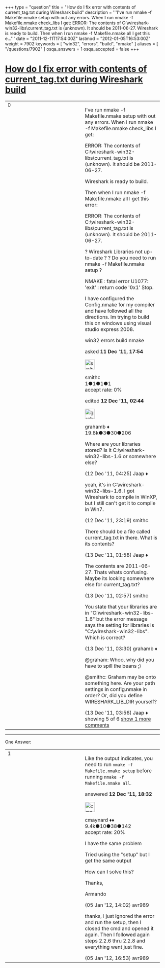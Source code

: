 +++
type = "question"
title = "How do I fix error with contents of current_tag.txt during Wireshark build"
description = '''I&#x27;ve run nmake -f Makefile.nmake setup with out any errors. When I run nmake -f Makefile.nmake check_libs I get: ERROR: The contents of C:&#92;wireshark-win32-libs&#92;current_tag.txt is (unknown). It should be 2011-06-27. Wireshark is ready to build. Then when I run nmake -f Makefile.nmake all I get this e...'''
date = "2011-12-11T17:54:00Z"
lastmod = "2012-01-05T16:53:00Z"
weight = 7902
keywords = [ "win32", "errors", "build", "nmake" ]
aliases = [ "/questions/7902" ]
osqa_answers = 1
osqa_accepted = false
+++

<div class="headNormal">

# [How do I fix error with contents of current\_tag.txt during Wireshark build](/questions/7902/how-do-i-fix-error-with-contents-of-current_tagtxt-during-wireshark-build)

</div>

<div id="main-body">

<div id="askform">

<table id="question-table" style="width:100%;"><colgroup><col style="width: 50%" /><col style="width: 50%" /></colgroup><tbody><tr class="odd"><td style="width: 30px; vertical-align: top"><div class="vote-buttons"><span id="post-7902-upvote" class="ajax-command post-vote up" rel="nofollow" title="I like this post (click again to cancel)"> </span><div id="post-7902-score" class="post-score" title="current number of votes">0</div><span id="post-7902-downvote" class="ajax-command post-vote down" rel="nofollow" title="I dont like this post (click again to cancel)"> </span> <span id="favorite-mark" class="ajax-command favorite-mark" rel="nofollow" title="mark/unmark this question as favorite (click again to cancel)"> </span><div id="favorite-count" class="favorite-count"></div></div></td><td><div id="item-right"><div class="question-body"><p>I've run nmake -f Makefile.nmake setup with out any errors. When I run nmake -f Makefile.nmake check_libs I get:</p><p>ERROR: The contents of C:\wireshark-win32-libs\current_tag.txt is (unknown). It should be 2011-06-27.</p><p>Wireshark is ready to build.</p><p>Then when I run nmake -f Makefile.nmake all I get this error:<br />
</p><p>ERROR: The contents of C:\wireshark-win32-libs\current_tag.txt is (unknown). It should be 2011-06-27.</p><p>? Wireshark Libraries not up-to-date ? ? Do you need to run nmake -f Makefile.nmake setup ?</p><p>NMAKE : fatal error U1077: 'exit' : return code '0x1' Stop.</p><p>I have configured the Config.nmake for my compiler and have followed all the directions. Im trying to build this on windows using visual studio express 2008.</p></div><div id="question-tags" class="tags-container tags"><span class="post-tag tag-link-win32" rel="tag" title="see questions tagged &#39;win32&#39;">win32</span> <span class="post-tag tag-link-errors" rel="tag" title="see questions tagged &#39;errors&#39;">errors</span> <span class="post-tag tag-link-build" rel="tag" title="see questions tagged &#39;build&#39;">build</span> <span class="post-tag tag-link-nmake" rel="tag" title="see questions tagged &#39;nmake&#39;">nmake</span></div><div id="question-controls" class="post-controls"></div><div class="post-update-info-container"><div class="post-update-info post-update-info-user"><p>asked <strong>11 Dec '11, 17:54</strong></p><img src="https://secure.gravatar.com/avatar/dd5e2e3639af31f77026c2808f357671?s=32&amp;d=identicon&amp;r=g" class="gravatar" width="32" height="32" alt="smithc&#39;s gravatar image" /><p><span>smithc</span><br />
<span class="score" title="1 reputation points">1</span><span title="1 badges"><span class="badge1">●</span><span class="badgecount">1</span></span><span title="1 badges"><span class="silver">●</span><span class="badgecount">1</span></span><span title="1 badges"><span class="bronze">●</span><span class="badgecount">1</span></span><br />
<span class="accept_rate" title="Rate of the user&#39;s accepted answers">accept rate:</span> <span title="smithc has no accepted answers">0%</span> </br></p></div><div class="post-update-info post-update-info-edited"><p><span> edited <strong>12 Dec '11, 02:44</strong> </span></p><img src="https://secure.gravatar.com/avatar/d2a7e24ca66604c749c7c88c1da8ff78?s=32&amp;d=identicon&amp;r=g" class="gravatar" width="32" height="32" alt="grahamb&#39;s gravatar image" /><p><span>grahamb ♦</span><br />
<span class="score" title="19834 reputation points"><span>19.8k</span></span><span title="3 badges"><span class="badge1">●</span><span class="badgecount">3</span></span><span title="30 badges"><span class="silver">●</span><span class="badgecount">30</span></span><span title="206 badges"><span class="bronze">●</span><span class="badgecount">206</span></span></p></div></div><div id="comments-container-7902" class="comments-container"><span id="7910"></span><div id="comment-7910" class="comment"><div id="post-7910-score" class="comment-score"></div><div class="comment-text"><p>Where are your libraries stored? Is it C:\wireshark-win32-libs-1.6 or somewhere else?</p></div><div id="comment-7910-info" class="comment-info"><span class="comment-age">(12 Dec '11, 04:25)</span> <span class="comment-user userinfo">Jaap ♦</span></div></div><span id="7934"></span><div id="comment-7934" class="comment"><div id="post-7934-score" class="comment-score"></div><div class="comment-text"><p>yeah, it's in C:\wireshark-win32-libs-1.6. I got Wireshark to compile in WinXP, but I still can't get it to compile in Win7.</p></div><div id="comment-7934-info" class="comment-info"><span class="comment-age">(12 Dec '11, 23:19)</span> <span class="comment-user userinfo">smithc</span></div></div><span id="7936"></span><div id="comment-7936" class="comment"><div id="post-7936-score" class="comment-score"></div><div class="comment-text"><p>There should be a file called current_tag.txt in there. What is its contents?</p></div><div id="comment-7936-info" class="comment-info"><span class="comment-age">(13 Dec '11, 01:58)</span> <span class="comment-user userinfo">Jaap ♦</span></div></div><span id="7938"></span><div id="comment-7938" class="comment"><div id="post-7938-score" class="comment-score"></div><div class="comment-text"><p>The contents are 2011-06-27. Thats whats confusing. Maybe its looking somewhere else for current_tag.txt?</p></div><div id="comment-7938-info" class="comment-info"><span class="comment-age">(13 Dec '11, 02:57)</span> <span class="comment-user userinfo">smithc</span></div></div><span id="7941"></span><div id="comment-7941" class="comment"><div id="post-7941-score" class="comment-score"></div><div class="comment-text"><p>You state that your libraries are in "C:\wireshark-win32-libs-1.6" but the error message says the setting for libraries is "C:\wireshark-win32-libs". Which is correct?</p></div><div id="comment-7941-info" class="comment-info"><span class="comment-age">(13 Dec '11, 03:30)</span> <span class="comment-user userinfo">grahamb ♦</span></div></div><span id="7942"></span><div id="comment-7942" class="comment not_top_scorer"><div id="post-7942-score" class="comment-score"></div><div class="comment-text"><p>@graham: Whoo, why did you have to spill the beans ;)</p><p>@smithc: Graham may be onto something here. Are your path settings in config.nmake in order? Or, did you define WIRESHARK_LIB_DIR yourself?</p></div><div id="comment-7942-info" class="comment-info"><span class="comment-age">(13 Dec '11, 03:56)</span> <span class="comment-user userinfo">Jaap ♦</span></div></div></div><div id="comment-tools-7902" class="comment-tools"><span class="comments-showing"> showing 5 of 6 </span> <a href="#" class="show-all-comments-link">show 1 more comments</a></div><div class="clear"></div><div id="comment-7902-form-container" class="comment-form-container"></div><div class="clear"></div></div></td></tr></tbody></table>

------------------------------------------------------------------------

<div class="tabBar">

<span id="sort-top"></span>

<div class="headQuestions">

One Answer:

</div>

</div>

<span id="7933"></span>

<div id="answer-container-7933" class="answer">

<table style="width:100%;"><colgroup><col style="width: 50%" /><col style="width: 50%" /></colgroup><tbody><tr class="odd"><td style="width: 30px; vertical-align: top"><div class="vote-buttons"><span id="post-7933-upvote" class="ajax-command post-vote up" rel="nofollow" title="I like this post (click again to cancel)"> </span><div id="post-7933-score" class="post-score" title="current number of votes">1</div><span id="post-7933-downvote" class="ajax-command post-vote down" rel="nofollow" title="I dont like this post (click again to cancel)"> </span></div></td><td><div class="item-right"><div class="answer-body"><p>Like the output indicates, you need to run <code>nmake -f Makefile.nmake setup</code> before running <code>nmake -f Makefile.nmake all</code>.</p></div><div class="answer-controls post-controls"></div><div class="post-update-info-container"><div class="post-update-info post-update-info-user"><p>answered <strong>12 Dec '11, 18:32</strong></p><img src="https://secure.gravatar.com/avatar/55158e2322c4e365a5e0a4a0ac3fbcef?s=32&amp;d=identicon&amp;r=g" class="gravatar" width="32" height="32" alt="cmaynard&#39;s gravatar image" /><p><span>cmaynard ♦♦</span><br />
<span class="score" title="9361 reputation points"><span>9.4k</span></span><span title="10 badges"><span class="badge1">●</span><span class="badgecount">10</span></span><span title="38 badges"><span class="silver">●</span><span class="badgecount">38</span></span><span title="142 badges"><span class="bronze">●</span><span class="badgecount">142</span></span><br />
<span class="accept_rate" title="Rate of the user&#39;s accepted answers">accept rate:</span> <span title="cmaynard has 108 accepted answers">20%</span></p></div></div><div id="comments-container-7933" class="comments-container"><span id="8242"></span><div id="comment-8242" class="comment"><div id="post-8242-score" class="comment-score"></div><div class="comment-text"><p>I have the same problem</p><p>Tried using the "setup" but I get the same output</p><p>How can I solve this?</p><p>Thanks,</p><p>Armando</p></div><div id="comment-8242-info" class="comment-info"><span class="comment-age">(05 Jan '12, 14:02)</span> <span class="comment-user userinfo">avr989</span></div></div><span id="8244"></span><div id="comment-8244" class="comment"><div id="post-8244-score" class="comment-score"></div><div class="comment-text"><p>thanks, I just ignored the error and run the setup, then I closed the cmd and opened it again. Then I followed again steps 2.2.6 thru 2.2.8 and everything went just fine.</p></div><div id="comment-8244-info" class="comment-info"><span class="comment-age">(05 Jan '12, 16:53)</span> <span class="comment-user userinfo">avr989</span></div></div></div><div id="comment-tools-7933" class="comment-tools"></div><div class="clear"></div><div id="comment-7933-form-container" class="comment-form-container"></div><div class="clear"></div></div></td></tr></tbody></table>

</div>

<div class="paginator-container-left">

</div>

</div>

</div>

